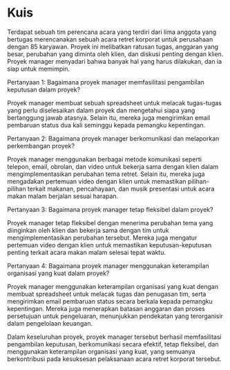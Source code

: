 # Kuis

Terdapat sebuah tim perencana acara yang terdiri dari lima anggota yang bertugas merencanakan sebuah acara retret korporat untuk perusahaan dengan 85 karyawan. Proyek ini melibatkan ratusan tugas, anggaran yang besar, perubahan yang diminta oleh klien, dan diskusi penting dengan klien. Proyek manager menyadari bahwa banyak hal yang harus dilakukan, dan ia siap untuk memimpin.

Pertanyaan 1: Bagaimana proyek manager memfasilitasi pengambilan keputusan dalam proyek?

Proyek manager membuat sebuah spreadsheet untuk melacak tugas-tugas yang perlu diselesaikan dalam proyek dan mengetahui siapa yang bertanggung jawab atasnya. Selain itu, mereka juga mengirimkan email pembaruan status dua kali seminggu kepada pemangku kepentingan.

Pertanyaan 2: Bagaimana proyek manager berkomunikasi dan melaporkan perkembangan proyek?

Proyek manager menggunakan berbagai metode komunikasi seperti telepon, email, obrolan, dan video untuk bekerja sama dengan klien dalam mengimplementasikan perubahan tema retret. Selain itu, mereka juga mengadakan pertemuan video dengan klien untuk memastikan pilihan-pilihan terkait makanan, pencahayaan, dan musik presentasi untuk acara makan malam berjalan sesuai harapan.

Pertanyaan 3: Bagaimana proyek manager tetap fleksibel dalam proyek?

Proyek manager tetap fleksibel dengan menerima perubahan tema yang diinginkan oleh klien dan bekerja sama dengan tim untuk mengimplementasikan perubahan tersebut. Mereka juga mengatur pertemuan video dengan klien untuk memastikan keputusan-keputusan penting terkait acara makan malam selesai tepat waktu.

Pertanyaan 4: Bagaimana proyek manager menggunakan keterampilan organisasi yang kuat dalam proyek?

Proyek manager menggunakan keterampilan organisasi yang kuat dengan membuat spreadsheet untuk melacak tugas dan penugasan tim, serta mengirimkan email pembaruan status secara berkala kepada pemangku kepentingan. Mereka juga menerapkan batasan anggaran dan proses persetujuan untuk pengeluaran, menunjukkan pendekatan yang terorganisir dalam pengelolaan keuangan.

Dalam keseluruhan proyek, proyek manager tersebut berhasil memfasilitasi pengambilan keputusan, berkomunikasi secara efektif, tetap fleksibel, dan menggunakan keterampilan organisasi yang kuat, yang semuanya berkontribusi pada kesuksesan pelaksanaan acara retret korporat tersebut.